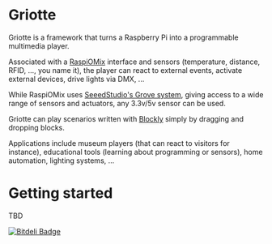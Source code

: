 Griotte
=======

Griotte is a framework that turns a Raspberry Pi into a programmable multimedia
player.

Associated with a [RaspiOMix](https://github.com/hugokernel/RaspiOMix) interface
and sensors (temperature, distance, RFID, ..., you name it), the player can
react to external events, activate external devices, drive lights via DMX, ...

While RaspiOMix uses [SeeedStudio's Grove
system](http://www.seeedstudio.com/wiki/GROVE_System), giving access to a wide
range of sensors and actuators, any 3.3v/5v sensor can be used.

Griotte can play scenarios written with
[Blockly](https://code.google.com/p/blockly/) simply by dragging and dropping
blocks.

Applications include museum players (that can react to visitors for instance),
educational tools (learning about programming or sensors), home automation,
lighting systems, ...

# Getting started

TBD




[![Bitdeli Badge](https://d2weczhvl823v0.cloudfront.net/erasme/griotte/trend.png)](https://bitdeli.com/free "Bitdeli Badge")

